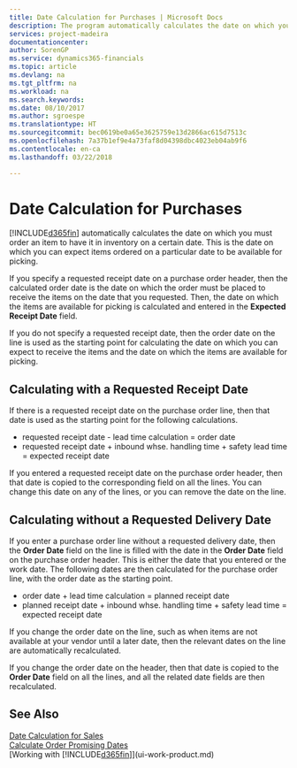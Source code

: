 ```yaml
---
title: Date Calculation for Purchases | Microsoft Docs
description: The program automatically calculates the date on which you must order an item to have it in inventory on a certain date. This is the date on which you can expect items ordered on a particular date to be available for picking.
services: project-madeira
documentationcenter: 
author: SorenGP
ms.service: dynamics365-financials
ms.topic: article
ms.devlang: na
ms.tgt_pltfrm: na
ms.workload: na
ms.search.keywords: 
ms.date: 08/10/2017
ms.author: sgroespe
ms.translationtype: HT
ms.sourcegitcommit: bec0619be0a65e3625759e13d2866ac615d7513c
ms.openlocfilehash: 7a37b1ef9e4a73faf8d04398dbc4023eb04ab9f6
ms.contentlocale: en-ca
ms.lasthandoff: 03/22/2018

---
```

# <a name="date-calculation-for-purchases"></a>Date Calculation for Purchases
[!INCLUDE[d365fin](includes/d365fin_md.md)] automatically calculates the date on which you must order an item to have it in inventory on a certain date. This is the date on which you can expect items ordered on a particular date to be available for picking.  

If you specify a requested receipt date on a purchase order header, then the calculated order date is the date on which the order must be placed to receive the items on the date that you requested. Then, the date on which the items are available for picking is calculated and entered in the **Expected Receipt Date** field.  

If you do not specify a requested receipt date, then the order date on the line is used as the starting point for calculating the date on which you can expect to receive the items and the date on which the items are available for picking.  

## <a name="calculating-with-a-requested-receipt-date"></a>Calculating with a Requested Receipt Date  
If there is a requested receipt date on the purchase order line, then that date is used as the starting point for the following calculations.  

- requested receipt date - lead time calculation = order date  
- requested receipt date + inbound whse. handling time + safety lead time = expected receipt date  

If you entered a requested receipt date on the purchase order header, then that date is copied to the corresponding field on all the lines. You can change this date on any of the lines, or you can remove the date on the line.  

## <a name="calculating-without-a-requested-delivery-date"></a>Calculating without a Requested Delivery Date  
If you enter a purchase order line without a requested delivery date, then the **Order Date** field on the line is filled with the date in the **Order Date** field on the purchase order header. This is either the date that you entered or the work date. The following dates are then calculated for the purchase order line, with the order date as the starting point.  

- order date + lead time calculation = planned receipt date  
- planned receipt date + inbound whse. handling time + safety lead time = expected receipt date  

If you change the order date on the line, such as when items are not available at your vendor until a later date, then the relevant dates on the line are automatically recalculated.  

If you change the order date on the header, then that date is copied to the **Order Date** field on all the lines, and all the related date fields are then recalculated.  

## <a name="see-also"></a>See Also  
 [Date Calculation for Sales](sales-date-calculation-for-sales.md)   
 [Calculate Order Promising Dates](sales-how-to-calculate-order-promising-dates.md)  
 [Working with [!INCLUDE[d365fin](includes/d365fin_md.md)]](ui-work-product.md)

